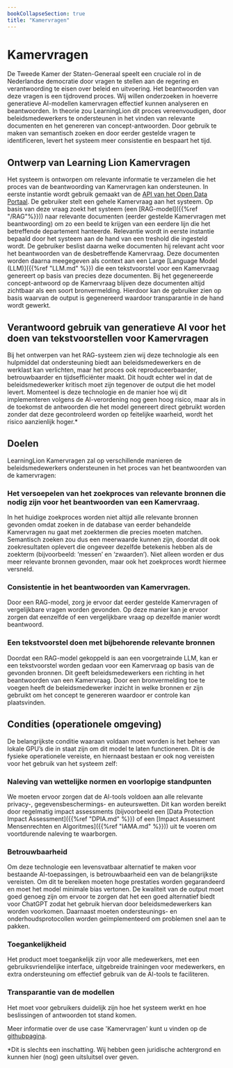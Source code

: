 ```yaml
---
bookCollapseSection: true
title: "Kamervragen"
---
```


# Kamervragen

De Tweede Kamer der Staten-Generaal speelt een cruciale rol in de Nederlandse democratie door vragen te stellen aan de regering en verantwoording te eisen over beleid en uitvoering. Het beantwoorden van deze vragen is een tijdrovend proces. Wij willen onderzoeken in hoeverre generatieve AI-modellen kamervragen effectief kunnen analyseren en beantwoorden. In theorie zou LearningLion dit proces vereenvoudigen, door beleidsmedewerkers te ondersteunen in het vinden van relevante documenten en het genereren van concept-antwoorden. Door gebruik te maken van semantisch zoeken en door eerder gestelde vragen te identificeren, levert het systeem meer consistentie en bespaart het tijd.

## Ontwerp van Learning Lion Kamervragen
Het systeem is ontworpen om relevante informatie te verzamelen die het proces van de beantwoording van Kamervragen kan ondersteunen. In eerste instantie wordt gebruik gemaakt van de [API van het Open Data Portaal](https://opendata.tweedekamer.nl/). De gebruiker stelt een gehele Kamervraag aan het systeem. Op basis van deze vraag zoekt het systeem (een [RAG-model]({{%ref "/RAG"%}})) naar relevante documenten (eerder gestelde Kamervragen met beantwoording) om zo een beeld te krijgen van een eerdere lijn die het betreffende departement hanteerde. Relevantie wordt in eerste instantie bepaald door het systeem aan de hand van een treshold die ingesteld wordt. De gebruiker beslist daarna welke documenten hij relevant acht voor het beantwoorden van de desbetreffende Kamervraag. Deze documenten worden daarna meegegeven als context aan een Large [Language Model (LLM)]({{%ref "LLM.md" %}}) die een tekstvoorstel voor een Kamervraag genereert op basis van precies deze documenten. Bij het gegenereerde concept-antwoord op de Kamervraag blijven deze documenten altijd zichtbaar als een soort bronvermelding. Hierdoor kan de gebruiker zien op basis waarvan de output is gegenereerd waardoor transparantie in de hand wordt gewerkt.

## Verantwoord gebruik van generatieve AI voor het doen van tekstvoorstellen voor Kamervragen
Bij het ontwerpen van het RAG-systeem zien wij deze technologie als een hulpmiddel dat ondersteuning biedt aan beleidsmedewerkers en de werklast kan verlichten, maar het proces ook reproduceerbaarder, betrouwbaarder en tijdsefficiënter maakt. Dit houdt echter wel in dat de beleidsmedewerker kritisch moet zijn tegenover de output die het model levert. Momenteel is deze technologie en de manier hoe wij dit implementeren volgens de AI-verordening nog geen hoog risico, maar als in de toekomst de antwoorden die het model genereert direct gebruikt worden zonder dat deze gecontroleerd worden op feitelijke waarheid, wordt het risico aanzienlijk hoger.* 

## Doelen 
LearningLion Kamervragen zal op verschillende manieren de beleidsmedewerkers ondersteunen in het proces van het beantwoorden van de kamervragen:

### Het versoepelen van het zoekproces van relevante bronnen die nodig zijn voor het beantwoorden van een Kamervraag. 
In het huidige zoekproces worden niet altijd alle relevante bronnen gevonden omdat zoeken in de database van eerder behandelde Kamervragen nu gaat met zoektermen die precies moeten matchen. Semantisch zoeken zou dus een meerwaarde kunnen zijn, doordat dit ook zoekresultaten oplevert die ongeveer dezelfde betekenis hebben als de zoekterm (bijvoorbeeld: ‘messen’ en ‘zwaarden’). Niet alleen worden er dus meer relevante bronnen gevonden, maar ook het zoekproces wordt hiermee versneld. 

### Consistentie in het beantwoorden van Kamervragen.
Door een RAG-model, zorg je ervoor dat eerder gestelde Kamervragen of vergelijkbare vragen worden gevonden. Op deze manier kan je ervoor zorgen dat eenzelfde of een vergelijkbare vraag op dezelfde manier wordt beantwoord.

### Een tekstvoorstel doen met bijbehorende relevante bronnen
Doordat een RAG-model gekoppeld is aan een voorgetrainde LLM, kan er een tekstvoorstel worden gedaan voor een Kamervraag op basis van de gevonden bronnen. Dit geeft beleidsmedewerkers een richting in het beantwoorden van een Kamervraag. Door een bronvermelding toe te voegen heeft de beleidsmedewerker inzicht in welke bronnen er zijn gebruikt om het concept te genereren waardoor er controle kan plaatsvinden. 

## Condities (operationele omgeving)
De belangrijkste conditie waaraan voldaan moet worden is het beheer van lokale GPU’s die in staat zijn om dit model te laten functioneren. Dit is de fysieke operationele vereiste, en hiernaast bestaan er ook nog vereisten voor het gebruik van het systeem zelf:

### Naleving van wettelijke normen en voorlopige standpunten
We moeten ervoor zorgen dat de AI-tools voldoen aan alle relevante privacy-, gegevensbeschermings- en auteurswetten. Dit kan worden bereikt door regelmatig impact assessments (bijvoorbeeld een [Data Protection Impact Assessment]({{%ref "DPIA.md" %}}) of een [Impact Assessment Mensenrechten en Algoritmes]({{%ref "IAMA.md" %}})) uit te voeren om voortdurende naleving te waarborgen.

### Betrouwbaarheid
Om deze technologie een levensvatbaar alternatief te maken voor bestaande AI-toepassingen, is betrouwbaarheid een van de belangrijkste vereisten. Om dit te bereiken moeten hoge prestaties worden gegarandeerd en moet het model minimale bias vertonen. De kwaliteit van de output moet goed genoeg zijn om ervoor te zorgen dat het een goed alternatief biedt voor ChatGPT zodat het gebruik hiervan door beleidsmedewerkers kan worden voorkomen. Daarnaast moeten ondersteunings- en onderhoudsprotocollen worden geïmplementeerd om problemen snel aan te pakken.

### Toegankelijkheid
Het product moet toegankelijk zijn voor alle medewerkers, met een gebruiksvriendelijke interface, uitgebreide trainingen voor medewerkers, en extra ondersteuning om effectief gebruik van de AI-tools te faciliteren.

### Transparantie van de modellen
Het moet voor gebruikers duidelijk zijn hoe het systeem werkt en hoe beslissingen of antwoorden tot stand komen. 

Meer informatie over de use case 'Kamervragen' kunt u vinden op de [githubpagina](https://github.com/SSC-ICT-Innovatie/LearningLion-kamervragen).

*Dit is slechts een inschatting. Wij hebben geen juridische achtergrond en kunnen hier (nog) geen uitsluitsel over geven.
